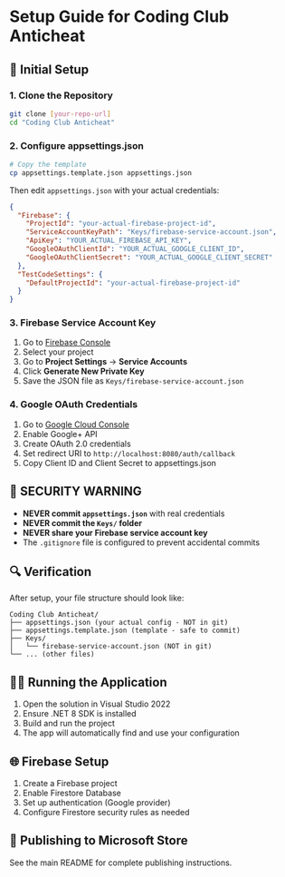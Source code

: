 ﻿# Setup Guide for Coding Club Anticheat

## 🔧 Initial Setup

### 1. **Clone the Repository**
```bash
git clone [your-repo-url]
cd "Coding Club Anticheat"
```

### 2. **Configure appsettings.json**
```bash
# Copy the template
cp appsettings.template.json appsettings.json
```

Then edit `appsettings.json` with your actual credentials:

```json
{
  "Firebase": {
    "ProjectId": "your-actual-firebase-project-id",
    "ServiceAccountKeyPath": "Keys/firebase-service-account.json",
    "ApiKey": "YOUR_ACTUAL_FIREBASE_API_KEY",
    "GoogleOAuthClientId": "YOUR_ACTUAL_GOOGLE_CLIENT_ID",
    "GoogleOAuthClientSecret": "YOUR_ACTUAL_GOOGLE_CLIENT_SECRET"
  },
  "TestCodeSettings": {
    "DefaultProjectId": "your-actual-firebase-project-id"
  }
}
```

### 3. **Firebase Service Account Key**
1. Go to [Firebase Console](https://console.firebase.google.com/)
2. Select your project
3. Go to **Project Settings** → **Service Accounts**
4. Click **Generate New Private Key**
5. Save the JSON file as `Keys/firebase-service-account.json`

### 4. **Google OAuth Credentials**
1. Go to [Google Cloud Console](https://console.cloud.google.com/)
2. Enable Google+ API
3. Create OAuth 2.0 credentials
4. Set redirect URI to `http://localhost:8080/auth/callback`
5. Copy Client ID and Client Secret to appsettings.json

## 🚨 **SECURITY WARNING**
- **NEVER commit `appsettings.json`** with real credentials
- **NEVER commit the `Keys/` folder**
- **NEVER share your Firebase service account key**
- The `.gitignore` file is configured to prevent accidental commits

## 🔍 **Verification**
After setup, your file structure should look like:
```
Coding Club Anticheat/
├── appsettings.json (your actual config - NOT in git)
├── appsettings.template.json (template - safe to commit)
├── Keys/
│   └── firebase-service-account.json (NOT in git)
└── ... (other files)
```

## 🏃‍♂️ **Running the Application**
1. Open the solution in Visual Studio 2022
2. Ensure .NET 8 SDK is installed
3. Build and run the project
4. The app will automatically find and use your configuration

## 🌐 **Firebase Setup**
1. Create a Firebase project
2. Enable Firestore Database
3. Set up authentication (Google provider)
4. Configure Firestore security rules as needed

## 📱 **Publishing to Microsoft Store**
See the main README for complete publishing instructions.